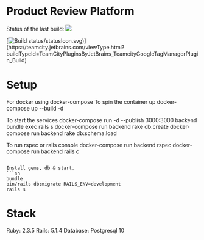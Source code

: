 # Product Review Platform

Status of the last build: <img src="http://teamcity:8111/app/rest/builds/buildType:(project:(id:ProductReviewPlatform)))/statusIcon.svg"/>

[![Build status](https://teamcity.jetbrains.com/guestAuth/app/rest/builds/buildType:(project:(id:ProductReviewPlatform)))/statusIcon.svg)](https://teamcity.jetbrains.com/viewType.html?buildTypeId=TeamCityPluginsByJetBrains_TeamcityGoogleTagManagerPlugin_Build)

# Setup
For docker using docker-compose
  To spin the container up
    docker-compose up --build -d

  To start the services
    docker-compose run -d --publish 3000:3000  backend bundle exec rails s
    docker-compose run backend rake db:create
    docker-compose run backend rake db:schema:load

  To run rspec or rails console
    docker-compose run backend rspec
    docker-compose run backend rails c


```

Install gems, db & start.
```sh
bundle
bin/rails db:migrate RAILS_ENV=development
rails s
```

# Stack
Ruby: 2.3.5
Rails: 5.1.4
Database: Postgresql 10
